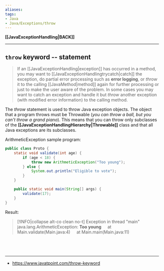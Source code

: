 ```yaml
---
aliases:
tags:
- Java
- Java/Exceptions/throw
---
```

**[[JavaExceptionHandling|BACK]]**

---
## `throw` keyword -- statement
> If an [[JavaExceptionHandling|exception]] has occurred in a method, you may want to [[JavaExceptionHandlingtrycatch|catch]] the exception, do partial error processing such as **error logging**, or *throw* it to the calling [[JavaMethod|method]] again for further processing or just to make the user aware of the problem. In some cases you may want to catch an exception and handle it but *throw* another exception (with modified error information) to the calling method.

The *throw* statement is used to throw Java exception objects. The object that a program throws must be Throwable (*you can throw a ball, but you can’t throw a grand piano*). This means that you can throw only subclasses of the **[[JavaExceptionHandlingHierarchy|Throwable]]** class and that all Java exceptions are its subclasses.

ArithmeticException sample program:
```java
public class Proto {
    static void validate(int age) {
        if (age < 18) {
            throw new ArithmeticException("Too young");
        } else {
            System.out.println("Eligible to vote");
        }
    }

    public static void main(String[] args) {
        validate(17);
    }
}
```
Result:
>[!INFO|collapse alt-co clean no-t]
> Exception in thread "main" java.lang.ArithmeticException: **Too young**
> $\quad$at Main.validate(Main.java:4)
> $\quad$at Main.main(Main.java:11)

<br>

# 
---
- https://www.javatpoint.com/throw-keyword